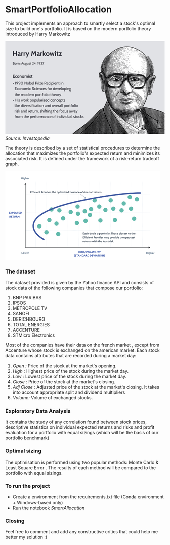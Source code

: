 # SmartPortfolioAllocation
This project implements an approach to smartly select a stock's optimal size to build one's portfolio. It is based on the modern portfolio theory introduced by Harry Markowitz

![](readme-images/Markowitz.png)
*Source: Investopedia*

The theory is described by a set of statistical procedures to determine the allocation that maximizes the portfolio's expected return and minimizes its associated risk. It is defined under the framework of a risk-return tradeoff graph.

![](readme-images/efficient-frontier.png)

### The dataset
The dataset provided is given by the Yahoo finance API and consists of stock data of the following companies that compose our portfolio:
1) BNP PARIBAS
2) IPSOS
3) METROPOLE TV
4) SANOFI 
5) DERICHBOURG
6) TOTAL ENERGIES
7) ACCENTURE
8) STMicro Electronics

Most of the companies have their data on the french market , except from Accenture whose stock is exchanged on the american market. Each stock data contains attributes that are recorded during a market day:

1) *Open :* Price of the stock at the market's opening.
2) *High :* Highest price of the stock during the market day.
3) *Low :* Lowest price of the stock during the market day.
4) *Close :* Price of the stock at the market's closing.
5) *Adj Close :* Adjusted price of the stock at the market's closing. It takes into account appropriate split and dividend multipliers
6) *Volume:* Volume of exchanged stocks.

### Exploratory Data Analysis
It contains the study of any correlation found between stock prices, descriptive statistics on individual expected returns and risks and profit evaluation for a portfolio with equal sizings (which will be the basis of our portfolio benchmark)

### Optimal sizing
The optimisation is performed using two popular methods: Monte Carlo & Least Square Error . The results of each method will be compared to the portfolio with equal sizings.

### To run the project
* Create a environment from the requirements.txt file (Conda environment + Windows-based only)
* Run the notebook *SmartAllocation*

### Closing
Feel free to comment and add any constructive critics that could help me better my solution :) 



